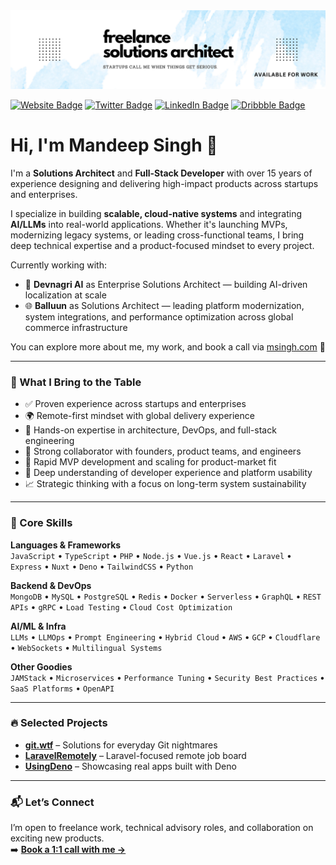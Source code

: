 <img src="banner.png" alt="banner that says Mandeep Singh - Full Stack Engineer specialized in End-to-End Product Development. Stack specialization in Vuejs, Nodejs, Laravel, Automation, UI/UX, JamStack & Deno">

[![Website Badge](https://img.shields.io/badge/Website-Personal-informational?style=flat&logo=starship&logoColor=white&color=1CA2F1)](https://www.msingh.com/)
[![Twitter Badge](https://img.shields.io/badge/Twitter-Profile-informational?style=flat&logo=twitter&logoColor=white&color=1CA2F1)](https://twitter.com/meSingh9)
[![LinkedIn Badge](https://img.shields.io/badge/LinkedIn-Profile-informational?style=flat&logo=linkedin&logoColor=white&color=0D76A8)](https://www.linkedin.com/in/meSingh9/)
[![Dribbble Badge](https://img.shields.io/badge/Dribbble-Profile-informational?style=flat&logo=dribbble&logoColor=white&color=ea4c89)](http://dribbble.com/mSingh)

# Hi, I'm Mandeep Singh 👋

I'm a **Solutions Architect** and **Full-Stack Developer** with over 15 years of experience designing and delivering high-impact products across startups and enterprises.

I specialize in building **scalable, cloud-native systems** and integrating **AI/LLMs** into real-world applications. Whether it's launching MVPs, modernizing legacy systems, or leading cross-functional teams, I bring deep technical expertise and a product-focused mindset to every project.

Currently working with:
- 🧠 **Devnagri AI** as Enterprise Solutions Architect — building AI-driven localization at scale  
- 🌐 **Balluun** as Solutions Architect — leading platform modernization, system integrations, and performance optimization across global commerce infrastructure  

You can explore more about me, my work, and book a call via [msingh.com](https://www.msingh.com) 💬

---

### 💼 What I Bring to the Table

- ✅ Proven experience across startups and enterprises  
- 🌍 Remote-first mindset with global delivery experience  
- 🔧 Hands-on expertise in architecture, DevOps, and full-stack engineering  
- 🤝 Strong collaborator with founders, product teams, and engineers  
- 🚀 Rapid MVP development and scaling for product-market fit  
- 🧩 Deep understanding of developer experience and platform usability  
- 📈 Strategic thinking with a focus on long-term system sustainability  

---

### 🧠 Core Skills

**Languages & Frameworks**  
`JavaScript` • `TypeScript` • `PHP` • `Node.js` • `Vue.js` • `React` • `Laravel` • `Express` • `Nuxt` • `Deno` • `TailwindCSS` • `Python`

**Backend & DevOps**  
`MongoDB` • `MySQL` • `PostgreSQL` • `Redis` • `Docker` • `Serverless` • `GraphQL` • `REST APIs` • `gRPC` • `Load Testing` • `Cloud Cost Optimization`

**AI/ML & Infra**  
`LLMs` • `LLMOps` • `Prompt Engineering` • `Hybrid Cloud` • `AWS` • `GCP` • `Cloudflare` • `WebSockets` • `Multilingual Systems`

**Other Goodies**  
`JAMStack` • `Microservices` • `Performance Tuning` • `Security Best Practices` • `SaaS Platforms` • `OpenAPI`

---

### 🔥 Selected Projects

- **[git.wtf](https://git.wtf)** – Solutions for everyday Git nightmares  
- **[LaravelRemotely](https://www.laravelremotely.com)** – Laravel-focused remote job board  
- **[UsingDeno](https://www.usingdeno.com)** – Showcasing real apps built with Deno  

---

### 📬 Let’s Connect

I’m open to freelance work, technical advisory roles, and collaboration on exciting new products.  
➡️ **[Book a 1:1 call with me →](https://cal.com/msingh/lets-connect)**
